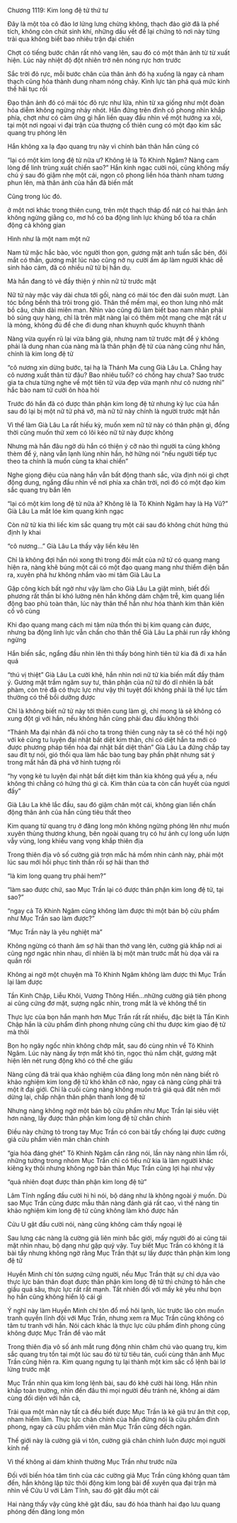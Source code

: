 




Chương 1119: Kim long đệ tử thứ tư


Đây là một tòa cô đảo lơ lửng lưng chừng không, thạch đảo giờ đã là phế tích, không còn chút sinh khí, những dấu vết để lại chứng tỏ nơi này từng trải qua không biết bao nhiêu trận đại chiến

Chợt có tiếng bước chân rất nhỏ vang lên, sau đó có một thân ảnh từ từ xuất hiện. Lúc này nhiệt độ đột nhiên trở nên nóng rực hơn trước

Sắc trời đỏ rực, mỗi bước chân của thân ảnh đó hạ xuống là ngay cả nham thạch cũng hóa thành dung nham nóng chảy. Kình lực tàn phá quá mức kinh thế hãi tục rồi

Đạo thân ảnh đó có mái tóc đỏ rực như lửa, nhìn từ xa giống như một đoàn hỏa diễm không ngừng nhảy nhót. Hắn đứng trên đỉnh cô phong nhìn khắp phía, chợt như có cảm ứng gì hắn liền quay đầu nhìn về một hướng xa xôi, tại một nơi ngoại vi đại trận của thượng cổ thiên cung có một đạo kim sắc quang trụ phóng lên

Hắn không xa lạ đạo quang trụ này vì chính bản thân hắn cũng có

“lại có một kim long đệ tử nữa ư? Không lẽ là Tô Khinh Ngâm? Nàng cam lòng để linh trùng xuất chiến sao?” Hắn kinh ngạc cười nói, cũng không mấy chú ý sau đó giậm nhẹ một cái, ngọn cô phong liền hóa thành nham tương phun lên, mà thân ảnh của hắn đã biến mất

Cũng trong lúc đó.

ở một nơi khác trong thiên cung, trên một thạch tháp đổ nát có hai thân ảnh không ngừng giằng co, mơ hồ có ba động linh lực khủng bố tỏa ra chấn động cả không gian

Hình như là một nam một nữ

Nam tử mặc hắc bào, vóc người thon gọn, gương mặt anh tuấn sắc bén, đôi mắt có thần, gương mặt lúc nào cũng nở nụ cười ấm áp làm người khác dễ sinh hảo cảm, đã có nhiều nữ tử bị hắn dụ.

Mà hắn đang tỏ vẻ đầy thiện ý nhìn nữ tử trước mặt

Nữ tử này mặc váy dài chưa tới gối, nàng có mái tóc đen dài suôn mượt. Làn tóc bồng bềnh thả trôi trong gió. Thân thể mềm mại, eo thon lưng nhỏ mắt bồ câu, chân dài miên man. Nhìn vào cũng đủ làm biết bao nam nhân phải bỏ súng quy hàng, chỉ là trên mặt nàng lại có thêm một mạng che mặt rất ư là mỏng, không đủ để che đi dung nhan khuynh quốc khuynh thành

Nàng vừa quyến rũ lại vừa băng giá, nhưng nam tử trước mặt để ý không phải là dung nhan của nàng mà là thân phận đệ tử của nàng cũng như hắn, chính là kim long đệ tử

“cô nương xin dừng bước, tại hạ là Thánh Ma cung Già Lâu La. Chẳng hay cô nương xuất thân từ đâu? Bao nhiêu tuổi? có chồng hay chưa? Sao trước gia ta chưa từng nghe về một tiên tử vừa đẹp vừa mạnh như cô nương nhỉ” hắc bào nam tử cười ôn hòa hỏi

Trước đó hắn đã có được thân phận kim long đệ tử nhưng kỷ lục của hắn sau đó lại bị một nữ tử phá vỡ, mà nữ tử này chính là người trước mặt hắn

Vì thế làm Già Lâu La rất hiếu kỳ, muốn xem nữ tử này có thân phận gì, đồng thời cũng muốn thử xem có lôi kéo nữ tử này được không

Nhưng mà hắn đâu ngờ dù hắn có thiện ý cỡ nào thì người ta cũng không thèm để ý, nàng vẫn lạnh lùng nhìn hắn, hờ hững nói “nếu người tiếp tục theo ta chính là muốn cùng ta khai chiến”

Nghe giọng điệu của nàng hắn vẫn bất động thanh sắc, vừa định nói gì chợt động dung, ngẩng đầu nhìn về nơi phía xa chân trời, nơi đó có một đạo kim sắc quang trụ bắn lên

“lại có một kim long đệ tử nữa à? Không lẽ là Tô Khinh Ngâm hay là Hạ Vũ?” Già Lâu La mắt lóe kim quang kinh ngạc

Còn nữ tử kia thì liếc kim sắc quang trụ một cái sau đó không chút hứng thú định ly khai

“cô nương…” Già Lâu La thấy vậy liền kêu lên

Chỉ là không đợi hắn nói xong thì trong đôi mắt của nữ tử có quang mang hiện ra, nàng khẽ búng một cái có một đạo quang mang như thiểm điện bắn ra, xuyên phá hư không nhắm vào mi tâm Già Lâu La

Gặp công kích bất ngờ như vậy làm cho Già Lâu La giật mình, biết đối phương rất thần bí khó lường nên hắn không dám chậm trễ, kim quang liền động bao phủ toàn thân, lúc này thân thể hắn như hóa thành kim thân kiên cố vô cùng

Khi đạo quang mang cách mi tâm nửa thốn thì bị kim quang cản được, nhưng ba động linh lực vẫn chấn cho thân thể Già Lâu La phải run rẩy không ngừng

Hắn biến sắc, ngẩng đầu nhìn lên thì thấy bóng hình tiên tử kia đã đi xa hắn quá

“thú vị thiệt” Già Lâu La cười khẽ, hắn nhìn nơi nữ tử kia biến mất đầy thâm ý. Gương mặt trầm ngâm suy tư, thân phận của nữ tử đó dĩ nhiên là bất phàm, còn trẻ đã có thực lực như vậy thì tuyệt đối không phải là thế lực tầm thường có thể bồi dưỡng được

Chỉ là không biết nữ tử này tới thiên cung làm gì, chỉ mong là sẽ không có xung đột gì với hắn, nếu không hắn cũng phải đau đầu không thôi

“Thánh Ma đại nhân đã nói cho ta trong thiên cung này ta sẽ có thể hội ngộ với kẻ cũng tu luyện đại nhật bất diệt kim thân, chỉ có diệt hắn ta mới có được phương pháp tiến hóa đại nhật bất diệt thân” Già Lâu La đứng chắp tay sau đít tự nói, gió thổi qua làm hắc bào tung bay phần phật nhưng sát ý trong mắt hắn đã phá vỡ hình tượng rồi

“hy vọng kẻ tu luyện đại nhật bất diệt kim thân kia không quá yếu a, nếu không thì chẳng có hứng thú gì cả. Kim thân của ta còn cần huyết của ngươi đấy”

Già Lâu La khẽ lắc đầu, sau đó giậm chân một cái, không gian liền chấn động thân ảnh của hắn cũng tiêu thất theo

Kim quang từ quang trụ ở đăng long môn không ngừng phóng lên như muốn xuyên thủng thương khung, bên ngoài quang trụ có hư ảnh cự long uốn lượn vẫy vùng, long khiếu vang vọng khắp thiên địa

Trong thiên địa vô số cường giả trợn mắc há mồm nhìn cảnh này, phải một lúc sau mới hồi phục tinh thần rồi sợ hãi than thở

“là kim long quang trụ phải hem?”

“làm sao được chứ, sao Mục Trần lại có được thân phận kim long đệ tử, tại sao?”

“ngay cả Tô Khinh Ngâm cũng không làm được thì một bán bộ cửu phẩm như Mục Trần sao làm được?”

“Mục Trần này là yêu nghiệt mà”

Không ngừng có thanh âm sợ hãi than thở vang lên, cường giả khắp nơi ai cũng ngơ ngác nhìn nhau, dĩ nhiên là bị một màn trước mắt hù dọa vãi ra quần rồi

Không ai ngờ một chuyện mà Tô Khinh Ngâm không làm được thì Mục Trần lại làm được

Tần Kinh Chập, Liễu Khôi, Vương Thông Hiền…những cường giả tiên phong ai cũng cứng đơ mặt, sượng ngắc nhìn, trong mắt là vẻ không thể tin

Thực lực của bọn hắn mạnh hơn Mục Trần rất rất nhiều, đặc biệt là Tần Kinh Chập hắn là cửu phẩm đỉnh phong nhưng cũng chỉ thu được kim giao đệ tử mà thôi

Bọn họ ngây ngốc nhìn không chớp mắt, sau đó cùng nhìn về Tô Khinh Ngâm. Lúc này nàng ấy trợn mắt khó tin, ngọc thủ nắm chặt, gương mặt hiện lên nét rung động khó có thể che giấu

Nàng cũng đã trải qua khảo nghiệm của đăng long môn nên nàng biết rõ khảo nghiệm kim long đệ tử khó khăn cỡ nào, ngay cả nàng cũng phải trả một ít đại giới. Chỉ là cuối cùng nàng không muốn trả giá quá đắt nên mới dừng lại, chấp nhận thân phận thanh long đệ tử

Nhưng nàng không ngờ một bán bộ cửu phẩm như Mục Trần lại siêu việt hơn nàng, lấy được thân phận kim long đệ tử chân chính

Điều này chứng tỏ trong tay Mục Trần có con bài tẩy chống lại được cường giả cửu phẩm viên mãn chân chính

“gia hỏa đáng ghét” Tô Khinh Ngâm cắn răng nói, lần này nàng nhìn lầm rồi, những tưởng trong nhóm Mục Trần chỉ có tiểu nữ kia là làm người khác kiêng kỵ thôi nhưng không ngờ bản thân Mục Trần cũng lợi hại như vậy

“quả nhiên đoạt được thân phận kim long đệ tử”

Lâm Tĩnh ngẩng đầu cười hì hì nói, bộ dáng như là không ngoài ý muốn. Dù sao Mục Trần cũng được mẫu thân nàng đánh giá rất cao, vì thế nàng tin khảo nghiệm kim long đệ tử cũng không làm khó được hắn

Cửu U gật đầu cười nói, nàng cũng không cảm thấy ngoại lệ

Sau lưng các nàng là cường giả liên minh bắc giới, mấy người đó ai cũng tái mặt nhìn nhau, bộ dạng như gặp quỷ vậy. Tuy biết Mục Trần có không ít lá bài tẩy nhưng không ngờ rằng Mục Trần thật sự lấy được thân phận kim long đệ tử

Huyền Minh chí tôn sượng cứng người, nếu Mục Trần thật sự chỉ dựa vào thực lực bản thân đoạt được thân phận kim long đệ tử thì chứng tỏ hắn che giấu quá sâu, thực lực rất rất mạnh. Tất nhiên đối với mấy kẻ yếu như bọn họ hắn cũng không hiển lộ cái gì

Ý nghĩ này làm Huyền Minh chí tôn đổ mồ hôi lạnh, lúc trước lão còn muốn tranh quyền lĩnh đội với Mục Trần, nhưng xem ra Mục Trần cũng không có tâm tư tranh với hắn. Nói cách khác là thực lực cửu phẩm đỉnh phong cũng không được Mục Trần để vào mắt

Trong thiên địa vô số ánh mắt rung động nhìn chăm chú vào quang trụ, kim sắc quang trụ tồn tại một lúc sau đó từ từ tiêu tán, cuối cùng thân ảnh Mục Trần cũng hiện ra. Kim quang ngưng tụ lại thành một kim sắc cổ lệnh bài lơ lửng trước mặt

Mục Trần nhìn qua kim long lệnh bài, sau đó khẽ cười hài lòng. Hắn nhìn khắp toàn trường, nhìn đến đâu thì mọi người đều tránh né, không ai dám cùng đối diện với hắn cả,

Trải qua một màn này tất cả đều biết được Mục Trần là kẻ giả trư ăn thịt cọp, nham hiểm lắm. Thực lực chân chính của hắn đừng nói là cửu phẩm đỉnh phong, ngay cả cửu phẩm viên mãn Mục Trần cũng đếch ngán.

Thế giới này là cường giả vi tôn, cường giả chân chính luôn được mọi người kính nể

Vì thế không ai dám khinh thường Mục Trần như trước nữa

Đối với biến hóa tâm tình của các cường giả Mục Trần cũng không quan tâm đến, hắn không lập tức thôi động kim long bài để xuyên qua đại trận mà nhìn về Cửu U với Lâm Tĩnh, sau đó gật đầu một cái

Hai nàng thấy vậy cũng khẽ gật đầu, sau đó hóa thành hai đạo lưu quang phóng đến đăng long môn




